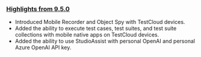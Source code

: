 ### [Highlights from 9.5.0](https://docs.katalon.com/docs/release-notes/katalon-studio/katalon-studio-release-notes-version-9.x)

* Introduced Mobile Recorder and Object Spy with TestCloud devices.
* Added the ability to execute test cases, test suites, and test suite collections with mobile native apps on TestCloud devices. 
* Added the ability to use StudioAssist with personal OpenAI and personal Azure OpenAI API key.


